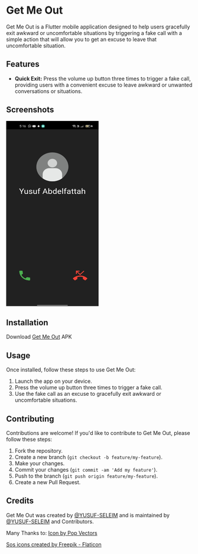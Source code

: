 # Get Me Out

Get Me Out is a Flutter mobile application designed to help users gracefully exit awkward or uncomfortable situations by triggering a fake call with a simple action that will allow you to get an excuse to leave that uncomfortable situation.

## Features

- **Quick Exit:** Press the volume up button three times to trigger a fake call, providing users with a convenient excuse to leave awkward or unwanted conversations or situations.

## Screenshots

<img src="sc.jpeg" width="250" height="500">

## Installation

Download [Get Me Out](Get%20Me%20Out.apk) APK

## Usage

Once installed, follow these steps to use Get Me Out:

1. Launch the app on your device.
2. Press the volume up button three times to trigger a fake call.
3. Use the fake call as an excuse to gracefully exit awkward or uncomfortable situations.

## Contributing

Contributions are welcome! If you'd like to contribute to Get Me Out, please follow these steps:

1. Fork the repository.
2. Create a new branch (`git checkout -b feature/my-feature`).
3. Make your changes.
4. Commit your changes (`git commit -am 'Add my feature'`).
5. Push to the branch (`git push origin feature/my-feature`).
6. Create a new Pull Request.

## Credits

Get Me Out was created by [@YUSUF-SELEIM](https://github.com/YUSUF-SELEIM) and is maintained by [@YUSUF-SELEIM](https://github.com/YUSUF-SELEIM) and Contributors.

Many Thanks to:
<a href="https://www.freepik.com/icon/user_8742495">Icon by Pop Vectors</a>

<a href="https://www.flaticon.com/free-icons/sos" title="sos icons">Sos icons created by Freepik - Flaticon</a>
